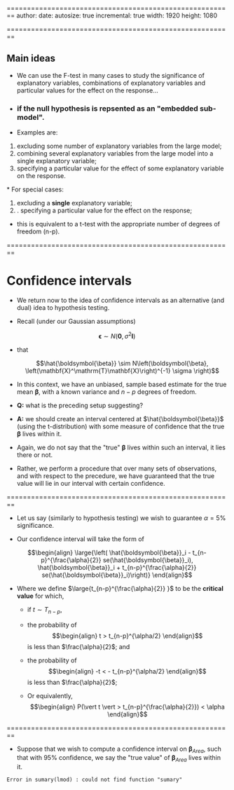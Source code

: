 ========================================================
author: 
date: 
autosize: true
incremental: true
width: 1920
height: 1080

========================================================
<h2> Main ideas </h2>

* We can use the F-test in many cases to study the significance of explanatory variables, combinations of explanatory variables and particular values for the effect on the response...
 * <h3>if the null hypothesis is repsented as an "embedded sub-model"</b>.
 * Examples are:
 <ol>
    <li> excluding some number of explanatory variables from the large model;</li>
    <li> combining several explanatory variables from the large model into a single explanatory variable;</li>
    <li> specifying a particular value for the effect of some explanatory variable on the response.</li>
 </ol>
 * For special cases:
  <ol>
    <li> excluding a <b>single</b> explanatory variable;</li>
    <li>. specifying a particular value for the effect on the response;</li>
  </ol>
  
   * this is equivalent to a t-test with the appropriate number of degrees of freedom (n-p).
   
========================================================

<h1> Confidence intervals </h1>

* We return now to the idea of confidence intervals as an alternative (and dual) idea to hypothesis testing.

* Recall (under our Gaussian assumptions) 
 
 $$\boldsymbol{\epsilon} \sim N\left(\boldsymbol{0}, \sigma^2 \mathbf{I} \right)$$

* that

  $$\hat{\boldsymbol{\beta}} \sim N\left(\boldsymbol{\beta}, \left(\mathbf{X}^\mathrm{T}\mathbf{X}\right)^{-1} \sigma \right)$$
  
* In this context, we have an unbiased, sample based estimate for the true mean $\boldsymbol{\beta}$, with a known variance and $n-p$ degrees of freedom.

* <b> Q:</b> what is the preceding setup suggesting?

* <b>A:</b> we should create an interval centered at $\hat{\boldsymbol{\beta}}$ (using the t-distribution) with some measure of confidence that the true $\boldsymbol{\beta}$ lives within it.

 * Again, we do not say that the "true" $\boldsymbol{\beta}$ lives within such an interval, it lies there or not.  
 
 * Rather, we perform a procedure that over many sets of observations, and with respect to the precedure, we have guaranteed that the true value will lie in our interval with certain confidence.
 
========================================================

* Let us say (similarly to hypothesis testing) we wish to guarantee $\alpha=5\%$ significance.

* Our confidence interval will take the form of

$$\begin{align}
\large{\left( \hat{\boldsymbol{\beta}}_i - t_{n-p}^{\frac{\alpha}{2}} se(\hat{\boldsymbol{\beta}}_i),  \hat{\boldsymbol{\beta}}_i + t_{n-p}^{\frac{\alpha}{2}} se(\hat{\boldsymbol{\beta}}_i)\right)}
\end{align}$$

* Where we define $\large{t_{n-p}^{\frac{\alpha}{2}} }$ to be the <b>critical value</b> for which, 
  * if $t \sim T_{n-p}$,
  
  * the probability of 
  $$\begin{align} 
  t > t_{n-p}^{\alpha/2}
  \end{align}$$
  is less than $\frac{\alpha}{2}$; and
  
  * the probability of 
  $$\begin{align} 
  -t < - t_{n-p}^{\alpha/2}
  \end{align}$$ 
  is less than $\frac{\alpha}{2}$;
  
  * Or equivalently,
  $$\begin{align}
  P(\vert t \vert >  t_{n-p}^{\frac{\alpha}{2}}) < \alpha
  \end{align}$$

========================================================

* Suppose that we wish to compute a confidence interval on $\boldsymbol{\beta}_{Area}$, such that with $95\%$ confidence, we say the "true value" of $\boldsymbol{\beta}_{Area}$ lives within it.
  





```
Error in sumary(lmod) : could not find function "sumary"
```

